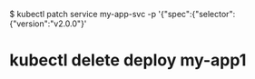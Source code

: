 $ kubectl patch service my-app-svc -p '{"spec":{"selector":{"version":"v2.0.0"}'
# kubectl delete deploy my-app1
